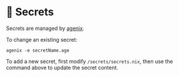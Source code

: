 # 🔑 Secrets

Secrets are managed by [agenix](https://github.com/ryantm/agenix).

To change an existing secret:

```
agenix -e secretName.age
```

To add a new secret, first modify `/secrets/secrets.nix`, then use the command above to update the secret content.
